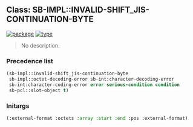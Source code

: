 ## Class: SB-IMPL::INVALID-SHIFT_JIS-CONTINUATION-BYTE
[![package](https://img.shields.io/badge/Package-SB--IMPL-5f9ea0.svg?style=social&colorA=999999)](../) [![type](https://img.shields.io/badge/Type-Class-5f9ea0.svg?style=social&colorA=999999)](../#class) 

> No description.

### Precedence list
```cl
(sb-impl::invalid-shift_jis-continuation-byte
 sb-impl::octet-decoding-error sb-int:character-decoding-error
 sb-int:character-coding-error error serious-condition condition
 sb-pcl::slot-object t)
```
### Initargs
```cl
(:external-format :octets :array :start :end :pos :external-format)
```
